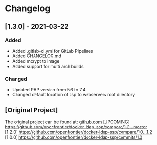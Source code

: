 # Changelog

## [1.3.0] - 2021-03-22
### Added
- Added .gitlab-ci.yml for GitLab Pipelines
- Added CHANGELOG.md
- Added mcrypt to image
- Added support for multi arch builds

### Changed
- Updated PHP version from 5.6 to 7.4
- Changed default location of ssp to webservers root directory

## [Original Project]
The original project can be found at: [github.com](https://github.com/openfrontier/docker-ldap-ssp)
[UPCOMING] https://github.com/openfrontier/docker-ldap-ssp/compare/1.2...master
[1.2.0]    https://github.com/openfrontier/docker-ldap-ssp/compare/1.0...1.2
[1.0.0]    https://github.com/openfrontier/docker-ldap-ssp/commits/1.0
